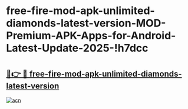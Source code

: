 # free-fire-mod-apk-unlimited-diamonds-latest-version-MOD-Premium-APK-Apps-for-Android-Latest-Update-2025-!h7dcc

# <h2><a href="https://3vngm3.esa.edu.pl?title=free-fire-mod-apk-unlimited-diamonds-latest-version&ref=h7dcc">🔗👉 🔴 free-fire-mod-apk-unlimited-diamonds-latest-version</a></h2>

[![acn](https://github.com/user-attachments/assets/0f9c940e-d8b0-45ae-aac7-cd30a18b3e1c)](https://3vngm3.esa.edu.pl?title=free-fire-mod-apk-unlimited-diamonds-latest-version&ref=h7dcc)

